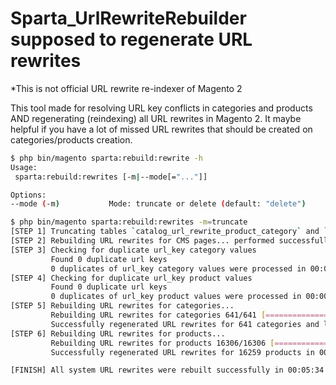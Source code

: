 # Sparta_UrlRewriteRebuilder supposed to regenerate URL rewrites

*This is not official URL rewrite re-indexer of Magento 2

This tool made for resolving URL key conflicts in categories and products AND regenerating (reindexing) all URL rewrites 
in Magento 2.
It maybe helpful if you have a lot of missed URL rewrites that should be created on categories/products creation.

```sh
$ php bin/magento sparta:rebuild:rewrite -h
Usage:
 sparta:rebuild:rewrites [-m|--mode[="..."]]

Options:
--mode (-m)           Mode: truncate or delete (default: "delete")
```


```sh
$ php bin/magento sparta:rebuild:rewrites -m=truncate
[STEP 1] Truncating tables `catalog_url_rewrite_product_category` and `url_rewrite`... performed successfully in 00:00:00
[STEP 2] Rebuilding URL rewrites for CMS pages... performed successfully in 00:00:01
[STEP 3] Checking for duplicate url_key category values
         Found 0 duplicate url keys
         0 duplicates of url_key category values were processed in 00:00:00
[STEP 4] Checking for duplicate url_key product values
         Found 0 duplicate url keys
         0 duplicates of url_key product values were processed in 00:00:01
[STEP 5] Rebuilding URL rewrites for categories... 
         Rebuilding URL rewrites for categories 641/641 [============================] 100%
         Successfully regenerated URL rewrites for 641 categories and linked products in 00:00:25
[STEP 6] Rebuilding URL rewrites for products... 
         Rebuilding URL rewrites for products 16306/16306 [============================] 100%
         Successfully regenerated URL rewrites for 16259 products in 00:05:05

[FINISH] All system URL rewrites were rebuilt successfully in 00:05:34
```